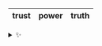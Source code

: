 | trust | power | truth |
| :---: | :---: | :---: |

<details>
  <summary>✨</summary>
  These words are chosen at random each day. New words will appear here tomorrow morning.
</details>